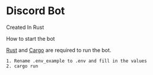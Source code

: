 # Discord Bot

Created In Rust

How to start the bot

[Rust](https://www.rust-lang.org/) and [Cargo](https://crates.io/) are required to run the bot.

```
1. Rename .env_example to .env and fill in the values
2. cargo run
```
